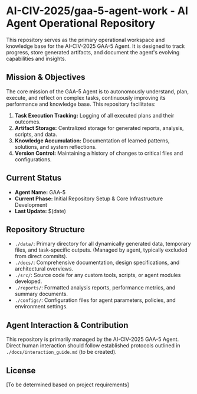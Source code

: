 # AI-CIV-2025/gaa-5-agent-work - AI Agent Operational Repository

This repository serves as the primary operational workspace and knowledge base for the AI-CIV-2025 GAA-5 Agent. It is designed to track progress, store generated artifacts, and document the agent's evolving capabilities and insights.

## Mission & Objectives
The core mission of the GAA-5 Agent is to autonomously understand, plan, execute, and reflect on complex tasks, continuously improving its performance and knowledge base. This repository facilitates:
1.  **Task Execution Tracking:** Logging of all executed plans and their outcomes.
2.  **Artifact Storage:** Centralized storage for generated reports, analysis, scripts, and data.
3.  **Knowledge Accumulation:** Documentation of learned patterns, solutions, and system reflections.
4.  **Version Control:** Maintaining a history of changes to critical files and configurations.

## Current Status
-   **Agent Name:** GAA-5
-   **Current Phase:** Initial Repository Setup & Core Infrastructure Development
-   **Last Update:** $(date)

## Repository Structure
-   `./data/`: Primary directory for all dynamically generated data, temporary files, and task-specific outputs. (Managed by agent, typically excluded from direct commits).
-   `./docs/`: Comprehensive documentation, design specifications, and architectural overviews.
-   `./src/`: Source code for any custom tools, scripts, or agent modules developed.
-   `./reports/`: Formatted analysis reports, performance metrics, and summary documents.
-   `./configs/`: Configuration files for agent parameters, policies, and environment settings.

## Agent Interaction & Contribution
This repository is primarily managed by the AI-CIV-2025 GAA-5 Agent. Direct human interaction should follow established protocols outlined in `./docs/interaction_guide.md` (to be created).

## License
[To be determined based on project requirements]
